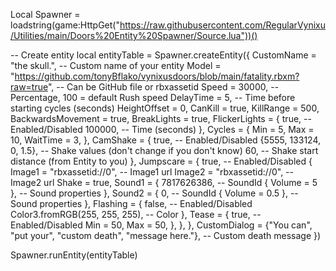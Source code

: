 Local Spawner = loadstring(game:HttpGet("https://raw.githubusercontent.com/RegularVynixu/Utilities/main/Doors%20Entity%20Spawner/Source.lua"))()


-- Create entity
local entityTable = Spawner.createEntity({
    CustomName = "the skull.", -- Custom name of your entity
    Model = "https://github.com/tonyBflako/vynixusdoors/blob/main/fatality.rbxm?raw=true", -- Can be GitHub file or rbxassetid
    Speed = 30000, -- Percentage, 100 = default Rush speed
    DelayTime = 5, -- Time before starting cycles (seconds)
    HeightOffset = 0,
    CanKill = true,
    KillRange = 500,
    BackwardsMovement = true,
    BreakLights = true,
    FlickerLights = {
        true, -- Enabled/Disabled
        100000, -- Time (seconds)
    },
    Cycles = {
        Min = 5,
        Max = 10,
        WaitTime = 3,
    },
    CamShake = {
        true, -- Enabled/Disabled
        {5555, 133124, 0, 1.5}, -- Shake values (don't change if you don't know)
        60, -- Shake start distance (from Entity to you)
    },
    Jumpscare = {
        true, -- Enabled/Disabled
        {
            Image1 = "rbxassetid://0", -- Image1 url
            Image2 = "rbxassetid://0", -- Image2 url
            Shake = true,
            Sound1 = {
                7817626386, -- SoundId
                { Volume = 5 }, -- Sound properties
            },
            Sound2 = {
                0, -- SoundId
                { Volume = 0.5 }, -- Sound properties
            },
            Flashing = {
                false, -- Enabled/Disabled
                Color3.fromRGB(255, 255, 255), -- Color
            },
            Tease = {
                true, -- Enabled/Disabled
                Min = 50,
                Max = 50,
            },
        },
    },
    CustomDialog = {"You can", "put your", "custom death", "message here."}, -- Custom death message
})

Spawner.runEntity(entityTable)
